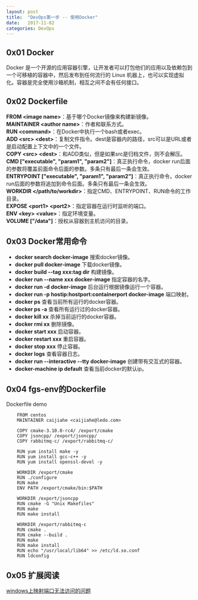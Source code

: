```yaml
---
layout: post
title:  "DevOps第一步 -- 使用Docker"
date:   2017-11-02
categories: DevOps
---
```


## 0x01 Docker
Docker 是一个开源的应用容器引擎，让开发者可以打包他们的应用以及依赖包到一个可移植的容器中，然后发布到任何流行的 Linux 机器上，也可以实现虚拟化。容器是完全使用沙箱机制，相互之间不会有任何接口。

## 0x02 Dockerfile
__FROM \<image name\>__：基于哪个Docker镜像来构建新镜像。<br>
__MAINTAINER \<author name\>__：作者和联系方式。<br>
__RUN \<command\>__：在Docker中执行一个bash或者exec。<br>
__ADD \<src\> \<dest\>__：复制文件指令。dest是容器内的路径，src可以是URL或者是启动配置上下文中的一个文件。<br>
__COPY \<src\> \<dest\>__：和ADD类似，但是如果src是归档文件，则不会解压。<br>
__CMD ["executable", "param1", "param2"]__：真正执行命令，docker run后面的参数将覆盖前面命令后面的参数。多条只有最后一条会生效。<br>
__ENTRYPOINT ["executable", "param1", "param2"]__：真正执行命令，docker run后面的参数将追加到命令后面。多条只有最后一条会生效。<br>
__WORKDIR \</path/to/workdir\>__：指定CMD、ENTRYPOINT、RUN命令的工作目录。<br>
__EXPOSE \<port1\> \<port2\>__：指定容器在运行时监听的端口。<br>
__ENV \<key\> \<value\>__：指定环境变量。<br>
__VOLUME ["/data"]__：授权从容器到主机访问的目录。<br>


## 0x03 Docker常用命令
* __docker search docker-image__ 搜索docker镜像。
* __docker pull docker-image__ 下载docker镜像。
* __docker build --tag xxx:tag dir__ 构建镜像。
* __docker run --name xxx docker-image__ 指定容器的名字。
* __docker run -d docker-image__ 后台运行根据镜像运行一个容器。
* __docker run -p hostip:hostport:containerport docker-image__ 端口映射。
* __docker ps__ 查看当前所有运行的docker容器。
* __docker ps -a__ 查看所有运行过的docker容器。
* __docker kill xx__ 杀掉当前运行的docker容器。
* __docker rmi xx__ 删除镜像。
* __docker start xxx__ 启动容器。
* __docker restart xxx__ 重启容器。
* __docker stop xxx__ 停止容器。
* __docker logs__ 查看容器日志。
* __docker run --interactive --tty docker-image__ 创建带有交互式的容器。
* __docker-machine ip default__ 查看当前docker的默认ip。

## 0x04 fgs-env的Dockerfile
Dockerfile demo

		FROM centos
		MAINTAINER caijiahe <caijiahe@ledo.com>

		COPY cmake-3.10.0-rc4/ /export/cmake
		COPY jsoncpp/ /export/jsoncpp/
		COPY rabbitmq-c/ /export/rabbitmq-c/

		RUN yum install make -y
		RUN yum install gcc-c++ -y
		RUN yum install openssl-devel -y

		WORKDIR /export/cmake
		RUN ./configure
		RUN make
		ENV PATH /export/cmake/bin:$PATH

		WORKDIR /export/jsoncpp
		RUN cmake -G "Unix Makefiles"
		RUN make
		RUN make install

		WORKDIR /export/rabbitmq-c
		RUN cmake .
		RUN cmake --build .
		RUN make
		RUN make install
		RUN echo "/usr/local/lib64" >> /etc/ld.so.conf
		RUN ldconfig


## 0x05 扩展阅读

[windows上映射端口无法访问的问题](http://www.wangminli.com/?p=1179)